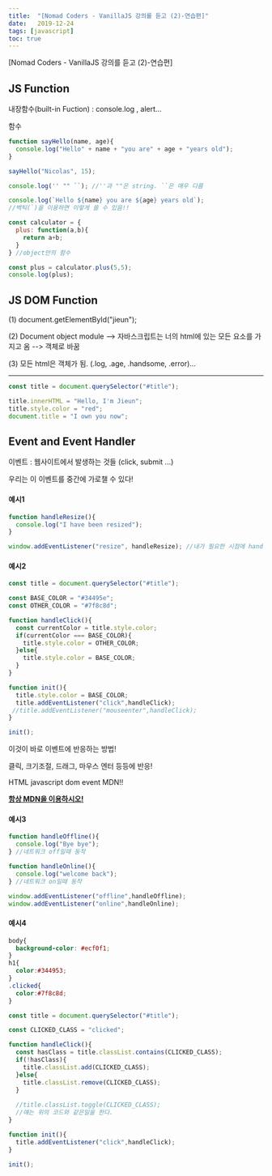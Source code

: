```yaml
---
title:  "[Nomad Coders - VanillaJS 강의를 듣고 (2)-연습편]"
date:   2019-12-24
tags: [javascript]
toc: true
---
```


[Nomad Coders - VanillaJS 강의를 듣고 (2)-연습편]

## JS Function

내장함수(built-in Fuction) : console.log , alert...

함수

```javascript
function sayHello(name, age){
  console.log("Hello" + name + "you are" + age + "years old");
}

sayHello("Nicolas", 15);
```



```javascript
console.log('' "" ``); //''과 ""은 string. ``은 매우 다름

console.log(`Hello ${name} you are ${age} years old`);
//백틱(`)을 이용하면 이렇게 쓸 수 있음!!
```



```javascript
const calculator = {
  plus: function(a,b){
    return a+b;
  }
} //object안의 함수

const plus = calculator.plus(5,5);
console.log(plus);
```



## JS DOM Function

(1) document.getElementById("jieun");

(2) Document object module --> 자바스크립트는 너의 html에 있는 모든 요소를 가지고 옴 --> 객체로 바꿈

(3) 모든 html은 객체가 됨.  (.log, .age, .handsome, .error)...

------

```javascript
const title = document.querySelector("#title");

title.innerHTML = "Hello, I'm Jieun";
title.style.color = "red";
document.title = "I own you now";
```



## Event and Event Handler

이벤트 : 웹사이트에서 발생하는 것들 (click, submit ...)

우리는 이 이벤트를 중간에 가로챌 수 있다!

#### 예시1

```javascript
function handleResize(){
  console.log("I have been resized");
}

window.addEventListener("resize", handleResize); //내가 필요한 시점에 handleResize함수 호출. 여기서는 윈도우 사이즈가 변경되면 호출.                                          
```

#### 예시2

```javascript
const title = document.querySelector("#title");

const BASE_COLOR = "#34495e";
const OTHER_COLOR = "#7f8c8d";

function handleClick(){
  const currentColor = title.style.color;
  if(currentColor === BASE_COLOR){
    title.style.color = OTHER_COLOR;
  }else{
    title.style.color = BASE_COLOR;
  }
}

function init(){
  title.style.color = BASE_COLOR;
  title.addEventListener("click",handleClick);
 //title.addEventListener("mouseenter",handleClick);
}

init();

```

이것이 바로 이벤트에 반응하는 방법!

클릭, 크기조절, 드래그, 마우스 엔터 등등에 반응! 

HTML javascript dom event MDN!!

<u>**항상 MDN을 이용하시오!**</u>



#### 예시3

```javascript
function handleOffline(){
  console.log("Bye bye");
} //네트워크 off일때 동작

function handleOnline(){
  console.log("welcome back");
} //네트워크 on일때 동작

window.addEventListener("offline",handleOffline);
window.addEventListener("online",handleOnline);
```



#### 예시4

```css
body{
  background-color: #ecf0f1;
}
h1{
  color:#344953;
}
.clicked{
  color:#7f8c8d;
}
```

```javascript
const title = document.querySelector("#title");

const CLICKED_CLASS = "clicked";

function handleClick(){
  const hasClass = title.classList.contains(CLICKED_CLASS);
  if(!hasClass){
    title.classList.add(CLICKED_CLASS);
  }else{
    title.classList.remove(CLICKED_CLASS);
  }
  
  //title.classList.toggle(CLICKED_CLASS);
  //얘는 위의 코드와 같은일을 한다.
}

function init(){
  title.addEventListener("click",handleClick);
}

init();

```

